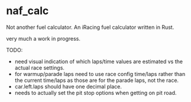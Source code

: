# naf_calc
Not another fuel calculator. An iRacing fuel calculator written in Rust.

very much a work in progress.

TODO:

 * need visual indication of which laps/time values are estimated vs the actual race settings.
 * for warmup/parade laps need to use race config time/laps rather than the current time/laps as those are
    for the parade laps, not the race.
 * car.left.laps should have one decimal place.
 * needs to actually set the pit stop options when getting on pit road.